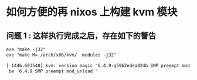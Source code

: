 # 如何方便的再 nixos 上构建 kvm 模块


## 问题 1 : 这样执行完成之后，存在如下的警告
```txt
exe "make -j32"
exe "make M=./arch/x86/kvm/  modules -j32"
```

```txt
[ 1446.603548] kvm: version magic '6.4.9-g5962edea824b SMP preempt mod_unload ' should
 be '6.4.9 SMP preempt mod_unload '
```
